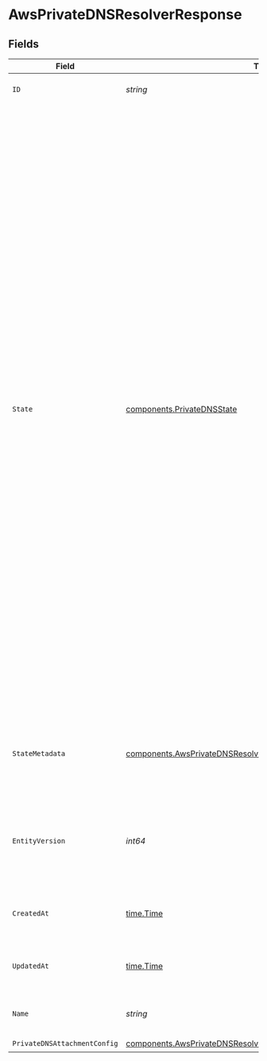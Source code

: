 # AwsPrivateDNSResolverResponse


## Fields

| Field                                                                                                                                                                                                                                                                                                                                                                                                                                                                                                                                                                                                                                                                                                                                        | Type                                                                                                                                                                                                                                                                                                                                                                                                                                                                                                                                                                                                                                                                                                                                         | Required                                                                                                                                                                                                                                                                                                                                                                                                                                                                                                                                                                                                                                                                                                                                     | Description                                                                                                                                                                                                                                                                                                                                                                                                                                                                                                                                                                                                                                                                                                                                  | Example                                                                                                                                                                                                                                                                                                                                                                                                                                                                                                                                                                                                                                                                                                                                      |
| -------------------------------------------------------------------------------------------------------------------------------------------------------------------------------------------------------------------------------------------------------------------------------------------------------------------------------------------------------------------------------------------------------------------------------------------------------------------------------------------------------------------------------------------------------------------------------------------------------------------------------------------------------------------------------------------------------------------------------------------- | -------------------------------------------------------------------------------------------------------------------------------------------------------------------------------------------------------------------------------------------------------------------------------------------------------------------------------------------------------------------------------------------------------------------------------------------------------------------------------------------------------------------------------------------------------------------------------------------------------------------------------------------------------------------------------------------------------------------------------------------- | -------------------------------------------------------------------------------------------------------------------------------------------------------------------------------------------------------------------------------------------------------------------------------------------------------------------------------------------------------------------------------------------------------------------------------------------------------------------------------------------------------------------------------------------------------------------------------------------------------------------------------------------------------------------------------------------------------------------------------------------- | -------------------------------------------------------------------------------------------------------------------------------------------------------------------------------------------------------------------------------------------------------------------------------------------------------------------------------------------------------------------------------------------------------------------------------------------------------------------------------------------------------------------------------------------------------------------------------------------------------------------------------------------------------------------------------------------------------------------------------------------- | -------------------------------------------------------------------------------------------------------------------------------------------------------------------------------------------------------------------------------------------------------------------------------------------------------------------------------------------------------------------------------------------------------------------------------------------------------------------------------------------------------------------------------------------------------------------------------------------------------------------------------------------------------------------------------------------------------------------------------------------- |
| `ID`                                                                                                                                                                                                                                                                                                                                                                                                                                                                                                                                                                                                                                                                                                                                         | *string*                                                                                                                                                                                                                                                                                                                                                                                                                                                                                                                                                                                                                                                                                                                                     | :heavy_check_mark:                                                                                                                                                                                                                                                                                                                                                                                                                                                                                                                                                                                                                                                                                                                           | N/A                                                                                                                                                                                                                                                                                                                                                                                                                                                                                                                                                                                                                                                                                                                                          | 1850820b-c69f-4a2a-b9be-bbcdbc5cd618                                                                                                                                                                                                                                                                                                                                                                                                                                                                                                                                                                                                                                                                                                         |
| `State`                                                                                                                                                                                                                                                                                                                                                                                                                                                                                                                                                                                                                                                                                                                                      | [components.PrivateDNSState](../../models/components/privatednsstate.md)                                                                                                                                                                                                                                                                                                                                                                                                                                                                                                                                                                                                                                                                     | :heavy_check_mark:                                                                                                                                                                                                                                                                                                                                                                                                                                                                                                                                                                                                                                                                                                                           | The current state of the Private DNS attachment. Possible values:<br/>- `created` - The attachment has been created but is not attached to Private DNS.<br/>- `initializing` - The attachment is in the process of being initialized and is setting up necessary resources.<br/>- `pending-association` The attachment request is awaiting association to the cloud provider infrastructure in order for provisioning to proceed.<br/>- `ready` - The attachment is fully operational and can route traffic as configured.<br/>- `error` - The attachment is in an error state, and is not operational.<br/>- `terminating` - The attachment is in the process of being deleted.<br/>- `terminated` - The attachment has been fully deleted and is no longer available.<br/> |                                                                                                                                                                                                                                                                                                                                                                                                                                                                                                                                                                                                                                                                                                                                              |
| `StateMetadata`                                                                                                                                                                                                                                                                                                                                                                                                                                                                                                                                                                                                                                                                                                                              | [components.AwsPrivateDNSResolverResponsePrivateDNSStateMetadata](../../models/components/awsprivatednsresolverresponseprivatednsstatemetadata.md)                                                                                                                                                                                                                                                                                                                                                                                                                                                                                                                                                                                           | :heavy_check_mark:                                                                                                                                                                                                                                                                                                                                                                                                                                                                                                                                                                                                                                                                                                                           | Metadata describing the backing state of the Private Dns and why it may be in an erroneous state.<br/>                                                                                                                                                                                                                                                                                                                                                                                                                                                                                                                                                                                                                                       |                                                                                                                                                                                                                                                                                                                                                                                                                                                                                                                                                                                                                                                                                                                                              |
| `EntityVersion`                                                                                                                                                                                                                                                                                                                                                                                                                                                                                                                                                                                                                                                                                                                              | *int64*                                                                                                                                                                                                                                                                                                                                                                                                                                                                                                                                                                                                                                                                                                                                      | :heavy_check_mark:                                                                                                                                                                                                                                                                                                                                                                                                                                                                                                                                                                                                                                                                                                                           | Monotonically-increasing version count of the Private DNS, to indicate the order of updates to the<br/>Private DNS.<br/>                                                                                                                                                                                                                                                                                                                                                                                                                                                                                                                                                                                                                     | 1                                                                                                                                                                                                                                                                                                                                                                                                                                                                                                                                                                                                                                                                                                                                            |
| `CreatedAt`                                                                                                                                                                                                                                                                                                                                                                                                                                                                                                                                                                                                                                                                                                                                  | [time.Time](https://pkg.go.dev/time#Time)                                                                                                                                                                                                                                                                                                                                                                                                                                                                                                                                                                                                                                                                                                    | :heavy_check_mark:                                                                                                                                                                                                                                                                                                                                                                                                                                                                                                                                                                                                                                                                                                                           | An RFC-3339 timestamp representation of Private DNS creation date.                                                                                                                                                                                                                                                                                                                                                                                                                                                                                                                                                                                                                                                                           | 2022-11-04T20:10:06.927Z                                                                                                                                                                                                                                                                                                                                                                                                                                                                                                                                                                                                                                                                                                                     |
| `UpdatedAt`                                                                                                                                                                                                                                                                                                                                                                                                                                                                                                                                                                                                                                                                                                                                  | [time.Time](https://pkg.go.dev/time#Time)                                                                                                                                                                                                                                                                                                                                                                                                                                                                                                                                                                                                                                                                                                    | :heavy_check_mark:                                                                                                                                                                                                                                                                                                                                                                                                                                                                                                                                                                                                                                                                                                                           | An RFC-3339 timestamp representation of Private DNS update date.                                                                                                                                                                                                                                                                                                                                                                                                                                                                                                                                                                                                                                                                             | 2022-11-04T20:10:06.927Z                                                                                                                                                                                                                                                                                                                                                                                                                                                                                                                                                                                                                                                                                                                     |
| `Name`                                                                                                                                                                                                                                                                                                                                                                                                                                                                                                                                                                                                                                                                                                                                       | *string*                                                                                                                                                                                                                                                                                                                                                                                                                                                                                                                                                                                                                                                                                                                                     | :heavy_check_mark:                                                                                                                                                                                                                                                                                                                                                                                                                                                                                                                                                                                                                                                                                                                           | Human-readable name of the Private DNS.                                                                                                                                                                                                                                                                                                                                                                                                                                                                                                                                                                                                                                                                                                      | us-east-2 private dns                                                                                                                                                                                                                                                                                                                                                                                                                                                                                                                                                                                                                                                                                                                        |
| `PrivateDNSAttachmentConfig`                                                                                                                                                                                                                                                                                                                                                                                                                                                                                                                                                                                                                                                                                                                 | [components.AwsPrivateDNSResolverAttachmentConfig](../../models/components/awsprivatednsresolverattachmentconfig.md)                                                                                                                                                                                                                                                                                                                                                                                                                                                                                                                                                                                                                         | :heavy_check_mark:                                                                                                                                                                                                                                                                                                                                                                                                                                                                                                                                                                                                                                                                                                                           | N/A                                                                                                                                                                                                                                                                                                                                                                                                                                                                                                                                                                                                                                                                                                                                          |                                                                                                                                                                                                                                                                                                                                                                                                                                                                                                                                                                                                                                                                                                                                              |